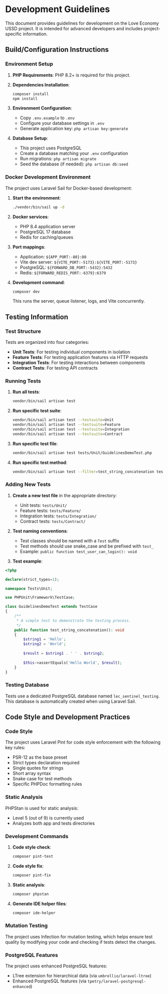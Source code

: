 # Development Guidelines

This document provides guidelines for development on the Love Economy USSD project. It is intended for advanced developers and includes project-specific information.

## Build/Configuration Instructions

### Environment Setup

1. **PHP Requirements**: PHP 8.2+ is required for this project.

2. **Dependencies Installation**:
   ```bash
   composer install
   npm install
   ```

3. **Environment Configuration**:
   - Copy `.env.example` to `.env`
   - Configure your database settings in `.env`
   - Generate application key: `php artisan key:generate`

4. **Database Setup**:
   - This project uses PostgreSQL
   - Create a database matching your `.env` configuration
   - Run migrations: `php artisan migrate`
   - Seed the database (if needed): `php artisan db:seed`

### Docker Development Environment

The project uses Laravel Sail for Docker-based development:

1. **Start the environment**:
   ```bash
   ./vendor/bin/sail up -d
   ```

2. **Docker services**:
   - PHP 8.4 application server
   - PostgreSQL 17 database
   - Redis for caching/queues

3. **Port mappings**:
   - Application: `${APP_PORT:-80}:80`
   - Vite dev server: `${VITE_PORT:-5173}:${VITE_PORT:-5173}`
   - PostgreSQL: `${FORWARD_DB_PORT:-5432}:5432`
   - Redis: `${FORWARD_REDIS_PORT:-6379}:6379`

4. **Development command**:
   ```bash
   composer dev
   ```
   This runs the server, queue listener, logs, and Vite concurrently.

## Testing Information

### Test Structure

Tests are organized into four categories:
- **Unit Tests**: For testing individual components in isolation
- **Feature Tests**: For testing application features via HTTP requests
- **Integration Tests**: For testing interactions between components
- **Contract Tests**: For testing API contracts

### Running Tests

1. **Run all tests**:
   ```bash
   vendor/bin/sail artisan test
   ```

2. **Run specific test suite**:
   ```bash
   vendor/bin/sail artisan test --testsuite=Unit
   vendor/bin/sail artisan test --testsuite=Feature
   vendor/bin/sail artisan test --testsuite=Integration
   vendor/bin/sail artisan test --testsuite=Contract
   ```

3. **Run specific test file**:
   ```bash
   vendor/bin/sail artisan test tests/Unit/GuidelinesDemoTest.php
   ```

4. **Run specific test method**:
   ```bash
   vendor/bin/sail artisan test --filter=test_string_concatenation tests/Unit/GuidelinesDemoTest.php
   ```

### Adding New Tests

1. **Create a new test file** in the appropriate directory:
   - Unit tests: `tests/Unit/`
   - Feature tests: `tests/Feature/`
   - Integration tests: `tests/Integration/`
   - Contract tests: `tests/Contract/`

2. **Test naming conventions**:
   - Test classes should be named with a `Test` suffix
   - Test methods should use snake_case and be prefixed with `test_`
   - Example: `public function test_user_can_login(): void`

3. **Test example**:

```php
<?php

declare(strict_types=1);

namespace Tests\Unit;

use PHPUnit\Framework\TestCase;

class GuidelinesDemoTest extends TestCase
{
    /**
     * A simple test to demonstrate the testing process.
     */
    public function test_string_concatenation(): void
    {
        $string1 = 'Hello';
        $string2 = 'World';
        
        $result = $string1 . ' ' . $string2;
        
        $this->assertEquals('Hello World', $result);
    }
}
```

### Testing Database

Tests use a dedicated PostgreSQL database named `lec_sentinel_testing`. This database is automatically created when using Laravel Sail.

## Code Style and Development Practices

### Code Style

The project uses Laravel Pint for code style enforcement with the following key rules:
- PSR-12 as the base preset
- Strict types declaration required
- Single quotes for strings
- Short array syntax
- Snake case for test methods
- Specific PHPDoc formatting rules

### Static Analysis

PHPStan is used for static analysis:
- Level 5 (out of 9) is currently used
- Analyzes both app and tests directories

### Development Commands

1. **Code style check**:
   ```bash
   composer pint-test
   ```

2. **Code style fix**:
   ```bash
   composer pint-fix
   ```

3. **Static analysis**:
   ```bash
   composer phpstan
   ```

4. **Generate IDE helper files**:
   ```bash
   composer ide-helper
   ```

### Mutation Testing

The project uses Infection for mutation testing, which helps ensure test quality by modifying your code and checking if tests detect the changes.

### PostgreSQL Features

The project uses enhanced PostgreSQL features:
- LTree extension for hierarchical data (via `umbrellio/laravel-ltree`)
- Enhanced PostgreSQL features (via `tpetry/laravel-postgresql-enhanced`)
